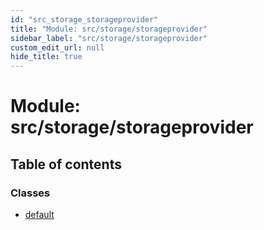 ```yaml
---
id: "src_storage_storageprovider"
title: "Module: src/storage/storageprovider"
sidebar_label: "src/storage/storageprovider"
custom_edit_url: null
hide_title: true
---
```


# Module: src/storage/storageprovider

## Table of contents

### Classes

- [default](../classes/src_storage_storageprovider.default.md)
